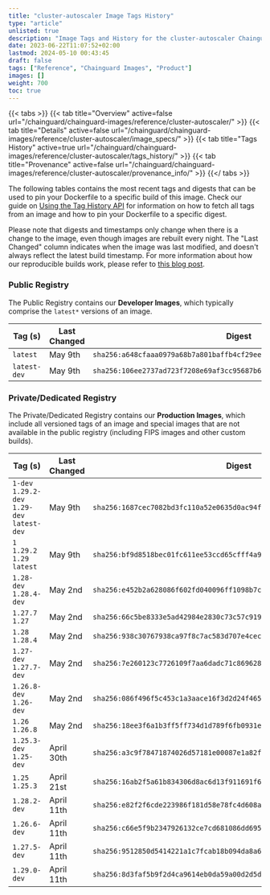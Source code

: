 ```yaml
---
title: "cluster-autoscaler Image Tags History"
type: "article"
unlisted: true
description: "Image Tags and History for the cluster-autoscaler Chainguard Image"
date: 2023-06-22T11:07:52+02:00
lastmod: 2024-05-10 00:43:45
draft: false
tags: ["Reference", "Chainguard Images", "Product"]
images: []
weight: 700
toc: true
---
```


{{< tabs >}}
{{< tab title="Overview" active=false url="/chainguard/chainguard-images/reference/cluster-autoscaler/" >}}
{{< tab title="Details" active=false url="/chainguard/chainguard-images/reference/cluster-autoscaler/image_specs/" >}}
{{< tab title="Tags History" active=true url="/chainguard/chainguard-images/reference/cluster-autoscaler/tags_history/" >}}
{{< tab title="Provenance" active=false url="/chainguard/chainguard-images/reference/cluster-autoscaler/provenance_info/" >}}
{{</ tabs >}}

The following tables contains the most recent tags and digests that can be used to pin your Dockerfile to a specific build of this image. Check our guide on [Using the Tag History API](/chainguard/chainguard-images/using-the-tag-history-api/) for information on how to fetch all tags from an image and how to pin your Dockerfile to a specific digest.

Please note that digests and timestamps only change when there is a change to the image, even though images are rebuilt every night. The "Last Changed" column indicates when the image was last modified, and doesn't always reflect the latest build timestamp. For more information about how our reproducible builds work, please refer to [this blog post](https://www.chainguard.dev/unchained/reproducing-chainguards-reproducible-image-builds).

### Public Registry
The Public Registry contains our **Developer Images**, which typically comprise the `latest*` versions of an image.

| Tag (s)       | Last Changed | Digest                                                                    |
|---------------|--------------|---------------------------------------------------------------------------|
|  `latest`     | May 9th      | `sha256:a648cfaaa0979a68b7a801baffb4cf29eef649f6bf35f1b843eaf2cecea745a6` |
|  `latest-dev` | May 9th      | `sha256:106ee2737ad723f7208e69af3cc95687b6714eabae977c7acac254e57c1c3be3` |


### Private/Dedicated Registry
The Private/Dedicated Registry contains our **Production Images**, which include all versioned tags of an image and special images that are not available in the public registry (including FIPS images and other custom builds).

| Tag (s)                                       | Last Changed | Digest                                                                    |
|-----------------------------------------------|--------------|---------------------------------------------------------------------------|
|  `1-dev` `1.29.2-dev` `1.29-dev` `latest-dev` | May 9th      | `sha256:1687cec7082bd3fc110a52e0635d0ac94f0e84ba8029c13f5195844a64023a72` |
|  `1` `1.29.2` `1.29` `latest`                 | May 9th      | `sha256:bf9d8518bec01fc611ee53ccd65cfff4a910f3c1ae27f7c9a26e027f5bf91e8a` |
|  `1.28-dev` `1.28.4-dev`                      | May 2nd      | `sha256:e452b2a628086f602fd040096ff1098b7ca2e1d409df89b66de923e7acee7dcb` |
|  `1.27.7` `1.27`                              | May 2nd      | `sha256:66c5be8333e5ad42984e2830c73c57c9193741b63f7f52c1aefb0f4b88b849cc` |
|  `1.28` `1.28.4`                              | May 2nd      | `sha256:938c30767938ca97f8c7ac583d707e4cec1b9725b9db0377b6460c5dfa32ffba` |
|  `1.27-dev` `1.27.7-dev`                      | May 2nd      | `sha256:7e260123c7726109f7aa6dadc71c86962877d7923b2eef93b537411ba0eb1626` |
|  `1.26.8-dev` `1.26-dev`                      | May 2nd      | `sha256:086f496f5c453c1a3aace16f3d2d24f46538f76a502333cfe42e5cf5a839cdc3` |
|  `1.26` `1.26.8`                              | May 2nd      | `sha256:18ee3f6a1b3ff5ff734d1d789f6fb0931eeb9e477259ca6ef489333ab512532a` |
|  `1.25.3-dev` `1.25-dev`                      | April 30th   | `sha256:a3c9f78471874026d57181e00087e1a82fba1a666181a21c24e2804ea4c6073d` |
|  `1.25` `1.25.3`                              | April 21st   | `sha256:16ab2f5a61b834306d8ac6d13f911691f6ad69e3b6cef26b64d08eb12415e71d` |
|  `1.28.2-dev`                                 | April 11th   | `sha256:e82f2f6cde223986f181d58e78fc4d608aaba7b3f253eeea452c342c1fb14e53` |
|  `1.26.6-dev`                                 | April 11th   | `sha256:c66e5f9b2347926132ce7cd681086dd6957e68e99cbcc7fe8bf71de215a4bfda` |
|  `1.27.5-dev`                                 | April 11th   | `sha256:9512850d5414221a1c7fcab18b094da8a62bc9256df483bf60000e8ed82404e7` |
|  `1.29.0-dev`                                 | April 11th   | `sha256:8d3faf5b9f2d4ca9614eb0da59a00d2d5dac7f1fbb5e89b8edd534fb4661b7b1` |

